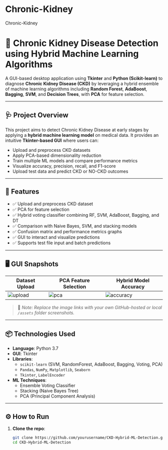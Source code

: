 # Chronic-Kidney
Chronic-Kidney
# 🧠 Chronic Kidney Disease Detection using Hybrid Machine Learning Algorithms

A GUI-based desktop application using **Tkinter** and **Python (Scikit-learn)** to diagnose **Chronic Kidney Disease (CKD)** by leveraging a hybrid ensemble of machine learning algorithms including **Random Forest**, **AdaBoost**, **Bagging**, **SVM**, and **Decision Trees**, with **PCA** for feature selection.

---

## 🩺 Project Overview

This project aims to detect Chronic Kidney Disease at early stages by applying a **hybrid machine learning model** on medical data. It provides an intuitive **Tkinter-based GUI** where users can:

- Upload and preprocess CKD datasets
- Apply PCA-based dimensionality reduction
- Train multiple ML models and compare performance metrics
- Visualize accuracy, precision, recall, and F1-score
- Upload test data and predict CKD or NO-CKD outcomes

---

## 🚀 Features

- ✅ Upload and preprocess CKD dataset
- ✅ PCA for feature selection
- ✅ Hybrid voting classifier combining RF, SVM, AdaBoost, Bagging, and DT
- ✅ Comparison with Naive Bayes, SVM, and stacking models
- ✅ Confusion matrix and performance metrics graphs
- ✅ GUI to interact and visualize predictions
- ✅ Supports test file input and batch predictions

---

## 🖥️ GUI Snapshots

| Dataset Upload | PCA Feature Selection | Hybrid Model Accuracy |
|----------------|------------------------|------------------------|
| ![upload](https://i.imgur.com/5jzUN7Y.png) | ![pca](https://i.imgur.com/v8zEy7g.png) | ![accuracy](https://i.imgur.com/NKQqKON.png) |

> 📸 *Note: Replace the image links with your own GitHub-hosted or local `/assets` folder screenshots.*

---

## 📦 Technologies Used

- **Language**: Python 3.7
- **GUI**: Tkinter
- **Libraries**:  
  - `scikit-learn` (SVM, RandomForest, AdaBoost, Bagging, Voting, PCA)
  - `Pandas`, `NumPy`, `Matplotlib`, `Seaborn`
  - `Tkinter`, `LabelEncoder`
- **ML Techniques**:
  - Ensemble Voting Classifier
  - Stacking (Naive Bayes Tree)
  - PCA (Principal Component Analysis)

---

## ⚙️ How to Run

1. **Clone the repo**:
   ```bash
   git clone https://github.com/yourusername/CKD-Hybrid-ML-Detection.git
   cd CKD-Hybrid-ML-Detection
